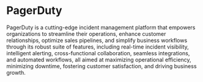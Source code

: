# PagerDuty

PagerDuty is a cutting-edge incident management platform that empowers organizations to streamline their operations, enhance customer relationships, optimize sales pipelines, and simplify business workflows through its robust suite of features, including real-time incident visibility, intelligent alerting, cross-functional collaboration, seamless integrations, and automated workflows, all aimed at maximizing operational efficiency, minimizing downtime, fostering customer satisfaction, and driving business growth.
